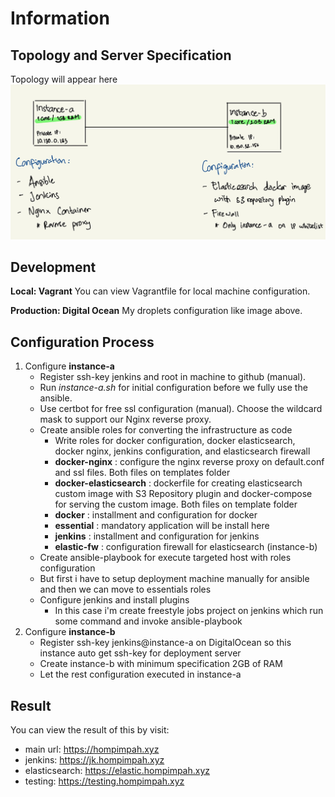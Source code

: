 # Information

## Topology and Server Specification
Topology will appear here
![Topology](/images/topology.jpeg)

## Development
**Local: Vagrant**
You can view Vagrantfile for local machine configuration.

**Production: Digital Ocean**
My droplets configuration like image above.

## Configuration Process
1. Configure **instance-a**
    * Register ssh-key jenkins and root in machine to github (manual). 
    * Run *instance-a.sh* for initial configuration before we fully use the ansible.
    * Use certbot for free ssl configuration (manual). Choose the wildcard mask to support our Nginx reverse proxy.
    * Create ansible roles for converting the infrastructure as code
        * Write roles for docker configuration, docker elasticsearch, docker nginx, jenkins configuration, and elasticsearch firewall
        * **docker-nginx** : configure the nginx reverse proxy on default.conf and ssl files. Both files on templates folder
        * **docker-elasticsearch** : dockerfile for creating elasticsearch custom image with S3 Repository plugin and docker-compose for serving the custom image. Both files on template folder
        * **docker** : installment and configuration for docker
        * **essential** : mandatory application will be install here
        * **jenkins** : installment and configuration for jenkins
        * **elastic-fw** : configuration firewall for elasticsearch (instance-b)
    * Create ansible-playbook for execute targeted host with roles configuration
    * But first i have to setup deployment machine manually for ansible and then we can move to essentials roles
    * Configure jenkins and install plugins
        * In this case i'm create freestyle jobs project on jenkins which run some command and invoke ansible-playbook
2. Configure **instance-b**
    * Register ssh-key jenkins@instance-a on DigitalOcean so this instance auto get ssh-key for deployment server
    * Create instance-b with minimum specification 2GB of RAM
    * Let the rest configuration executed in instance-a

## Result
You can view the result of this by visit:
* main url: https://hompimpah.xyz
* jenkins: https://jk.hompimpah.xyz
* elasticsearch: https://elastic.hompimpah.xyz
* testing: https://testing.hompimpah.xyz